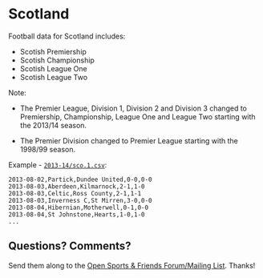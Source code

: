 # Scotland

Football data for Scotland includes:

- Scotish Premiership
- Scotish Championship
- Scotish League One
- Scotish League Two


Note:

- The Premier League, Division 1, Division 2 and Division 3 changed to
  Premiership, Championship, League One and League Two starting with the 2013/14 season.

- The Premier Division changed to Premier League starting with the 1998/99 season.


Example - [`2013-14/sco.1.csv`](2013-14/sco.1.csv):

```
2013-08-02,Partick,Dundee United,0-0,0-0
2013-08-03,Aberdeen,Kilmarnock,2-1,1-0
2013-08-03,Celtic,Ross County,2-1,1-1
2013-08-03,Inverness C,St Mirren,3-0,0-0
2013-08-04,Hibernian,Motherwell,0-1,0-0
2013-08-04,St Johnstone,Hearts,1-0,1-0
...
```


## Questions? Comments?

Send them along to the
[Open Sports & Friends Forum/Mailing List](http://groups.google.com/group/opensport).
Thanks!

